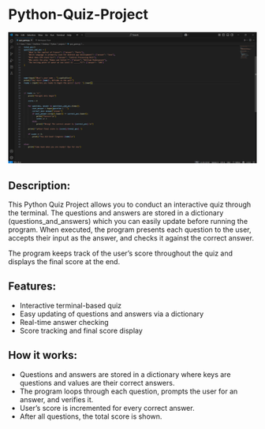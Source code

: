 # Python-Quiz-Project

![Quiz Screenshot](images/quiz_python.png)


## Description:
This Python Quiz Project allows you to conduct an interactive quiz through the terminal. The questions and answers are stored in a dictionary (questions_and_answers) which you can easily update before running the program. When executed, the program presents each question to the user, accepts their input as the answer, and checks it against the correct answer.

The program keeps track of the user’s score throughout the quiz and displays the final score at the end.

## Features:

- Interactive terminal-based quiz
- Easy updating of questions and answers via a dictionary
- Real-time answer checking
- Score tracking and final score display

## How it works:

- Questions and answers are stored in a dictionary where keys are questions and values are their correct answers.
- The program loops through each question, prompts the user for an answer, and verifies it.
- User’s score is incremented for every correct answer.
- After all questions, the total score is shown.